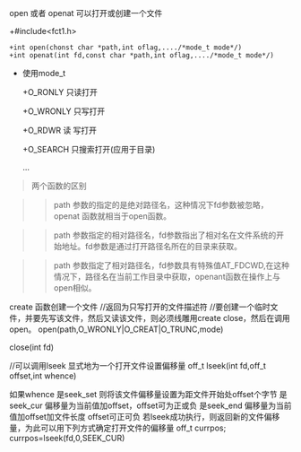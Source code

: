 open 或者 openat 可以打开或创建一个文件

+#include<fct1.h>

    +int open(chonst char *path,int oflag,..../*mode_t mode*/)
    +int openat(int fd,const char *path,int oflag,..../*mode_t mode*/)

  + 使用mode_t

     +O_RONLY  只读打开
     
     +O_WRONLY 只写打开
     
     +O_RDWR  读 写打开
     
     +O_SEARCH 只搜索打开(应用于目录)

     ...
  >两个函数的区别
    
  >>path 参数的指定的是绝对路径名，这种情况下fd参数被忽略，openat 函数就相当于open函数。

  >>path 参数指定的相对路径名，fd参数指出了相对名在文件系统的开始地址。fd参数是通过打开路径名所在的目录来获取。

  >>path 参数指定了相对路径名，fd参数具有特殊值AT_FDCWD,在这种情况下，路径名在当前工作目录中获取，openant函数在操作上与open相似。


create 函数创建一个文件  //返回为只写打开的文件描述符
//要创建一个临时文件，并要先写该文件，然后又读该文件，则必须线雕用create close，然后在调用open。
open(path,O_WRONLY|O_CREAT|O_TRUNC,mode)


close(int fd)


//可以调用lseek 显式地为一个打开文件设置偏移量
off_t lseek(int fd,off_t offset,int whence)

如果whence 是seek_set 则将该文件偏移量设置为距文件开始处offset个字节
          是seek_cur 偏移量为当前值加offset，offset可为正或负
        是seek_end 偏移量为当前值加offset加文件长度 offset可正可负
        若lseek成功执行，则返回新的文件偏移量，为此可以用下列方式确定打开文件的偏移量
        off_t currpos;
        currpos=lseek(fd,0,SEEK_CUR)
        
        
        
        